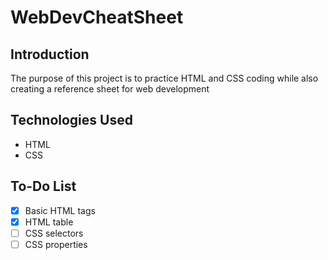 # WebDevCheatSheet

## Introduction

The purpose of this project is to practice HTML and CSS coding while also creating a reference sheet for web development

## Technologies Used

* HTML
* CSS

## To-Do List

- [x] Basic HTML tags    
- [x] HTML table  
- [ ] CSS selectors   
- [ ] CSS properties  